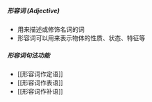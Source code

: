 ##### 形容词 (Adjective)
- 用来描述或修饰名词的词
- 形容词可以用来表示物体的性质、状态、特征等
##### 形容词句法功能
- [[形容词作定语]]
- [[形容词作表语]]
- [[形容词作补语]]

